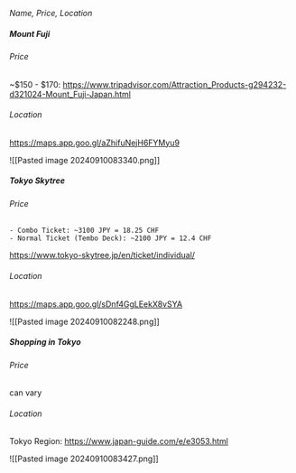 *Name, Price, Location* 

##### Mount Fuji

###### Price
~$150 - $170: https://www.tripadvisor.com/Attraction_Products-g294232-d321024-Mount_Fuji-Japan.html
###### Location 
https://maps.app.goo.gl/aZhifuNejH6FYMyu9

![[Pasted image 20240910083340.png]]

##### Tokyo Skytree
###### Price
	- Combo Ticket: ~3100 JPY = 18.25 CHF
	- Normal Ticket (Tembo Deck): ~2100 JPY = 12.4 CHF
https://www.tokyo-skytree.jp/en/ticket/individual/
###### Location
https://maps.app.goo.gl/sDnf4GgLEekX8vSYA

![[Pasted image 20240910082248.png]]
##### Shopping in Tokyo
###### Price
can vary
###### Location
Tokyo Region:
https://www.japan-guide.com/e/e3053.html

![[Pasted image 20240910083427.png]]

